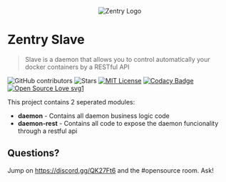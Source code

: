 <p align="center">
  <img src="https://avatars0.githubusercontent.com/u/43072529?s=128" alt="Zentry Logo">
</p>

# Zentry Slave

> Slave is a daemon that allows you to control automatically your docker containers by a RESTful API

<!-- PROJECT SHIELDS -->

![GitHub contributors][contributors-shield]
![Stars][stars-shield]
[![MIT License][license-shield]][license-url]
[![Codacy Badge](https://api.codacy.com/project/badge/Grade/a91d4eef2f264084aeaad67780373337)](https://app.codacy.com/app/TommyAlmeida/Slave?utm_source=github.com&utm_medium=referral&utm_content=ZentryOrg/Slave&utm_campaign=Badge_Grade_Dashboard)
[![Open Source Love svg1](https://badges.frapsoft.com/os/v1/open-source.svg?v=103)](https://github.com/ellerbrock/open-source-badges/)

This project contains 2 seperated modules:

- **daemon** - Contains all daemon business logic code
- **daemon-rest** - Contains all code to expose the daemon funcionality through a restful api

## Questions?

Jump on https://discord.gg/QK27Ft6 and the #opensource room. Ask!

[contributors-shield]: https://img.shields.io/github/contributors/ZentryOrg/Slave.svg?style=flat-square
[license-shield]: https://img.shields.io/badge/license-MIT-blue.svg?style=flat-square
[license-url]: https://choosealicense.com/licenses/mit
[stars-shield]: https://img.shields.io/github/stars/ZentryOrg/Slave.svg?style=social
